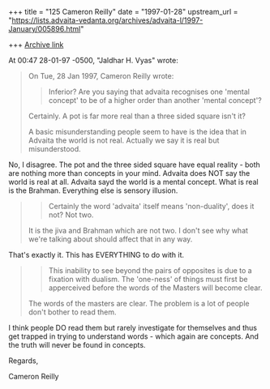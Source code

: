 +++
title = "125 Cameron Reilly"
date = "1997-01-28"
upstream_url = "https://lists.advaita-vedanta.org/archives/advaita-l/1997-January/005896.html"

+++
[Archive link](https://lists.advaita-vedanta.org/archives/advaita-l/1997-January/005896.html)

At 00:47 28-01-97 -0500, "Jaldhar H. Vyas" <jaldhar at braincells.com> wrote:

>On Tue, 28 Jan 1997, Cameron Reilly wrote:
>
>> Inferior? Are you saying that advaita recognises one 'mental concept' to be
>> of a higher order than another 'mental concept'?
>>
>
>Certainly.  A pot is far more real than a three sided square isn't it?
>
>A basic misunderstanding people seem to have is the idea that in Advaita
>the world is not real.  Actually we say it is real but misunderstood.

No, I disagree. The pot and the three sided square have equal reality -
both are nothing more than concepts in your mind. Advaita does NOT say the
world is real at all. Advaita sayd the world is a mental concept. What is
real is the Brahman. Everything else is sensory illusion.


>
>> Certainly the word 'advaita' itself means 'non-duality', does it not? Not
>> two.
>>
>
>It is the jiva and Brahman which are not two.  I  don't see why what we're
>talking about should affect that in any way.

That's exactly it. This has EVERYTHING to do with it.

>> This inability to see beyond the pairs of opposites is due to a fixation
>> with dualism. The 'one-ness' of things must first be apperceived before the
>> words of the Masters will become clear.
>
>The words of the masters are clear.  The problem is a lot of people don't
>bother to read them.

I think people DO read them but rarely investigate for themselves and thus
get trapped in trying to understand words - which again are concepts. And
the truth will never be found in concepts.

Regards,

Cameron Reilly

